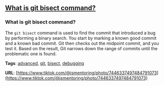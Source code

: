## [What is git bisect command?](#what-is-git-bisect-command)

### What is git bisect command?

The `git bisect` command is used to find the commit that introduced a bug by performing a binary search. You start by marking a known good commit and a known bad commit. Git then checks out the midpoint commit, and you test it. Based on the result, Git narrows down the range of commits until the problematic one is found.

**Tags**: [advanced](./level/advanced), [git](./theme/git), [bisect](./theme/bisect), [debugging](./theme/debugging)

**URL**: [https://www.tiktok.com/@jsmentoring/photo/7446337497484791073](https://www.tiktok.com/@jsmentoring/photo/7446337497484791073)
